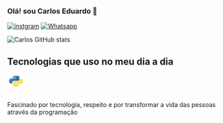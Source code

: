 
### Olá! sou Carlos Eduardo 👋 

[![instgram](	https://img.shields.io/badge/Instagram-E4405F?style=for-the-badge&logo=instagram&logoColor=white)](https://www.instagram.com/carlosedu_ofc14?igsh=MTNiYzNiMzkwZA==)
[![Whatsapp](https://img.shields.io/badge/WhatsApp-25D366?style=for-the-badge&logo=whatsapp&logoColor=white)](https://wa.me/+5533998093326)

![Carlos GitHub stats](https://github-readme-stats.vercel.app/api?username=CarlosEduardodeMelo17&show_icons=true&theme=tokyonight)

## Tecnologias que uso no meu dia a dia 

<div style="display: inline_block">
  <img align="center" alt="Rafa-Python" height="30" width="40" src="https://raw.githubusercontent.com/devicons/devicon/master/icons/python/python-original.svg">  
</div><br>

Fascinado por tecnologia, respeito e por transformar a vida das pessoas através da programação 

